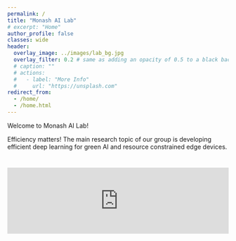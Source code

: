 ```yaml
---
permalink: /
title: "Monash AI Lab"
# excerpt: "Home"
author_profile: false
classes: wide
header:
  overlay_image: ../images/lab_bg.jpg
  overlay_filter: 0.2 # same as adding an opacity of 0.5 to a black background
  # caption: ""
  # actions:
  #   - label: "More Info"
  #     url: "https://unsplash.com"
redirect_from: 
  - /home/
  - /home.html
---
```


Welcome to Monash AI Lab!

Efficiency matters! The main research topic of our group is developing efficient deep learning for green AI and resource constrained edge devices. 

# <iframe allow="autoplay *; encrypted-media *; fullscreen *" frameborder="0" height="150" style="width:100%;max-width:660px;overflow:hidden;background:transparent;" sandbox="allow-forms allow-popups allow-same-origin allow-scripts allow-storage-access-by-user-activation allow-top-navigation-by-user-activation" src="https://embed.music.apple.com/au/album/memories/1479600900?i=1479600902"></iframe>

